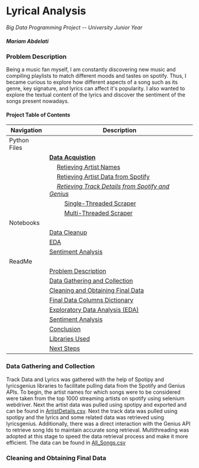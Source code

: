 # Lyrical Analysis

*Big Data Programming Project -- University Junior Year*
##### Mariam Abdelati

<h3>Problem Description<a id='problem-description'></a></h3>

Being a music fan myself, I am constantly discovering new music and compiling playlists to match different moods and tastes on spotify. Thus, I became curious to explore how different aspects of a song such as its genre, key signature, and lyrics can affect it's popularity. I also wanted to explore the textual content of the lyrics and discover the sentiment of the songs present nowadays.

#### Project Table of Contents
| Navigation | Description |
| ----- | ----- |
| Python Files ||
|  | **[Data Acquistion](./1_Data_Acquisition)**|
|  | &emsp;  [Retieving Artist Names](./1_Data_Acquisition/1_Scraping_ArtistNames/get_artists_names.py)|
|  | &emsp;  [Retieving Artist Data from Spotify](./1_Data_Acquisition/2_Artist_Data_Acquisition/get_artist_data.py)|
|  | &emsp; *[Retieving Track Details from Spotify and Genius](./1_Data_Acquisition/3_Track_Data_Acquistion)*|
|  | &emsp; &emsp; [Single-Threaded Scraper](./1_Data_Acquisition/3_Track_Data_Acquistion/track_scaper.py)|
|  | &emsp; &emsp; [Multi-Threaded Scraper](1_Data_Acquisition/3_Track_Data_Acquistion/mulithreaded_scraper.py)|
| Notebooks ||
|  | [Data Cleanup](./2_Data_Cleaning/data_clean_up.ipynb)|
|  | [EDA](./4_EDA/Track_Features_EDA.ipynb)|
|  | [Sentiment Analysis](./5_Sentiment_Analysis/track_lyrics_sentiment_analysis.ipynb)|
|ReadMe  | |
| | [Problem Description](#problem-description)|
| | [Data Gathering and Collection](#data-collection)|
| | [Cleaning and Obtaining Final Data](#data-cleaning)|
| | [Final Data Columns Dictionary](#data-dictionary)|
| | [Exploratory Data Analysis (EDA)](#eda)|
| | [Sentiment Analysis](#sentiment-analysis)|
| | [Conclusion](#conclusion)|
| | [Libraries Used](#libraries)|
| | [Next Steps](#next)|

<h3>Data Gathering and Collection</h3><a id='data-collection'></a>

Track Data and Lyrics was gathered with the help of Spotipy and lyricsgenius libraries to facilitate pulling data from the Spotify and Genius APIs. To begin, the artist names for which songs were to be considered were taken from the top 1000 streaming artists on spotify using selenium webdriver. Next the artist data was pulled using spotipy and exported and can be found in [ArtistDetails.csv](./1_Data_Acquisition/2_Artist_Data_Acquisition/ArtistDetails.csv). Next the track data was pulled using spotipy and the lyrics and some related data was retrieved using lyricsgenius. Additionally, there was a direct interaction with the Genius API to retrieve song Ids to maintain accurate song retrieval. Multithreading was adopted at this stage to speed the data retrieval process and make it more efficient. The data can be found in [All_Songs.csv](./1_Data_Acquisition/All_Songs.csv)

<h3>Cleaning and Obtaining Final Data</h3><a id='data-cleaning'></a>

